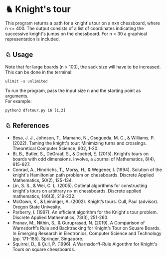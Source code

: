 # ♞ Knight's tour

This program returns a path for a knight's tour on a nxn chessboard, where n <= 400. The output consists of a list of coordinates indicating the successive knight's jumps on the chessboard. For n < 30 a graphical representation is included.


## ♘ Usage

Note that for large boards (n > 100), the sack size will have to be increased. This can be done in the terminal:  

```
ulimit -s unlimited
```

To run the program, pass the input size n and the starting point as arguments.  
For example:

```
python3 dfstour.py 16 [1,2]
```






## ♘ References  

- Besa, J. J., Johnson, T., Mamano, N., Osegueda, M. C., & Williams, P. (2022). Taming the knight's tour: Minimizing turns and crossings. Theoretical Computer Science, 902, 1-20.
- Bi, B., Butler, S., DeGraaf, S., & Doebel, E. (2015). Knight’s tours on boards with odd dimensions. Involve, a Journal of Mathematics, 8(4), 615-627.
- Conrad, A., Hindrichs, T., Morsy, H., & Wegener, I. (1994). Solution of the knight's Hamiltonian path problem on chessboards. Discrete Applied Mathematics, 50(2), 125-134.
- Lin, S. S., & Wei, C. L. (2005). Optimal algorithms for constructing knight's tours on arbitrary n× m chessboards. Discrete applied mathematics, 146(3), 219-232.
- McGown, K., & Leininger, A. (2002). Knight’s tours. Cull, Paul (advisor). Oregon State Univesity.
- Parberry, I. (1997). An efficient algorithm for the Knight's tour problem. Discrete Applied Mathematics, 73(3), 251-260.
- Pranav, M., Nithin, S., & Guruprasad, N. (2019). A Comparison of Warnsdorff’s Rule and Backtracking for Knight’s Tour on Square Boards. In Emerging Research in Electronics, Computer Science and Technology (pp. 171-185). Springer, Singapore.
- Squirrel, D., & Çull, P. (1996). A Warnsdorff-Rule Algorithm for Knight's Tours on square chessboards.
